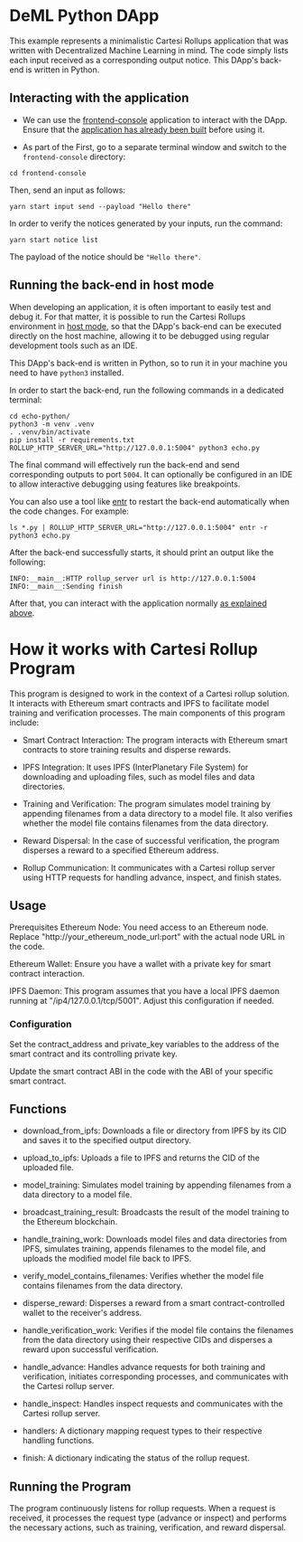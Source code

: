 # DeML Python DApp

This example represents a minimalistic Cartesi Rollups application that was written with Decentralized Machine Learning in mind. The code simply lists each input received as a corresponding output notice. This DApp's back-end is written in Python.

## Interacting with the application

- We can use the [frontend-console](../frontend-console) application to interact with the DApp.
Ensure that the [application has already been built](../frontend-console/README.md#building) before using it.

- As part of the 
First, go to a separate terminal window and switch to the `frontend-console` directory:

```shell
cd frontend-console
```

Then, send an input as follows:

```shell
yarn start input send --payload "Hello there"
```

In order to verify the notices generated by your inputs, run the command:

```shell
yarn start notice list
```

The payload of the notice should be `"Hello there"`.

## Running the back-end in host mode

When developing an application, it is often important to easily test and debug it. For that matter, it is possible to run the Cartesi Rollups environment in [host mode](../README.md#host-mode), so that the DApp's back-end can be executed directly on the host machine, allowing it to be debugged using regular development tools such as an IDE.

This DApp's back-end is written in Python, so to run it in your machine you need to have `python3` installed.

In order to start the back-end, run the following commands in a dedicated terminal:

```shell
cd echo-python/
python3 -m venv .venv
. .venv/bin/activate
pip install -r requirements.txt
ROLLUP_HTTP_SERVER_URL="http://127.0.0.1:5004" python3 echo.py
```

The final command will effectively run the back-end and send corresponding outputs to port `5004`.
It can optionally be configured in an IDE to allow interactive debugging using features like breakpoints.

You can also use a tool like [entr](https://eradman.com/entrproject/) to restart the back-end automatically when the code changes. For example:

```shell
ls *.py | ROLLUP_HTTP_SERVER_URL="http://127.0.0.1:5004" entr -r python3 echo.py
```

After the back-end successfully starts, it should print an output like the following:

```log
INFO:__main__:HTTP rollup_server url is http://127.0.0.1:5004
INFO:__main__:Sending finish
```

After that, you can interact with the application normally [as explained above](#interacting-with-the-application).

# How it works with Cartesi Rollup Program
This program is designed to work in the context of a Cartesi rollup solution. It interacts with Ethereum smart contracts and IPFS to facilitate model training and verification processes. The main components of this program include:

- Smart Contract Interaction: The program interacts with Ethereum smart contracts to store training results and disperse rewards.

- IPFS Integration: It uses IPFS (InterPlanetary File System) for downloading and uploading files, such as model files and data directories.

- Training and Verification: The program simulates model training by appending filenames from a data directory to a model file. It also verifies whether the model file contains filenames from the data directory.

- Reward Dispersal: In the case of successful verification, the program disperses a reward to a specified Ethereum address.

- Rollup Communication: It communicates with a Cartesi rollup server using HTTP requests for handling advance, inspect, and finish states.

## Usage
Prerequisites
Ethereum Node: You need access to an Ethereum node. Replace "http://your_ethereum_node_url:port" with the actual node URL in the code.

Ethereum Wallet: Ensure you have a wallet with a private key for smart contract interaction.

IPFS Daemon: This program assumes that you have a local IPFS daemon running at "/ip4/127.0.0.1/tcp/5001". Adjust this configuration if needed.

### Configuration
Set the contract_address and private_key variables to the address of the smart contract and its controlling private key.

Update the smart contract ABI in the code with the ABI of your specific smart contract.

## Functions
- download_from_ipfs: Downloads a file or directory from IPFS by its CID and saves it to the specified output directory.

- upload_to_ipfs: Uploads a file to IPFS and returns the CID of the uploaded file.

- model_training: Simulates model training by appending filenames from a data directory to a model file.

- broadcast_training_result: Broadcasts the result of the model training to the Ethereum blockchain.

- handle_training_work: Downloads model files and data directories from IPFS, simulates training, appends filenames to the model file, and uploads the modified model file back to IPFS.

- verify_model_contains_filenames: Verifies whether the model file contains filenames from the data directory.

- disperse_reward: Disperses a reward from a smart contract-controlled wallet to the receiver's address.

- handle_verification_work: Verifies if the model file contains the filenames from the data directory using their respective CIDs and disperses a reward upon successful verification.

- handle_advance: Handles advance requests for both training and verification, initiates corresponding processes, and communicates with the Cartesi rollup server.

- handle_inspect: Handles inspect requests and communicates with the Cartesi rollup server.

- handlers: A dictionary mapping request types to their respective handling functions.

- finish: A dictionary indicating the status of the rollup request.

## Running the Program
The program continuously listens for rollup requests. When a request is received, it processes the request type (advance or inspect) and performs the necessary actions, such as training, verification, and reward dispersal.